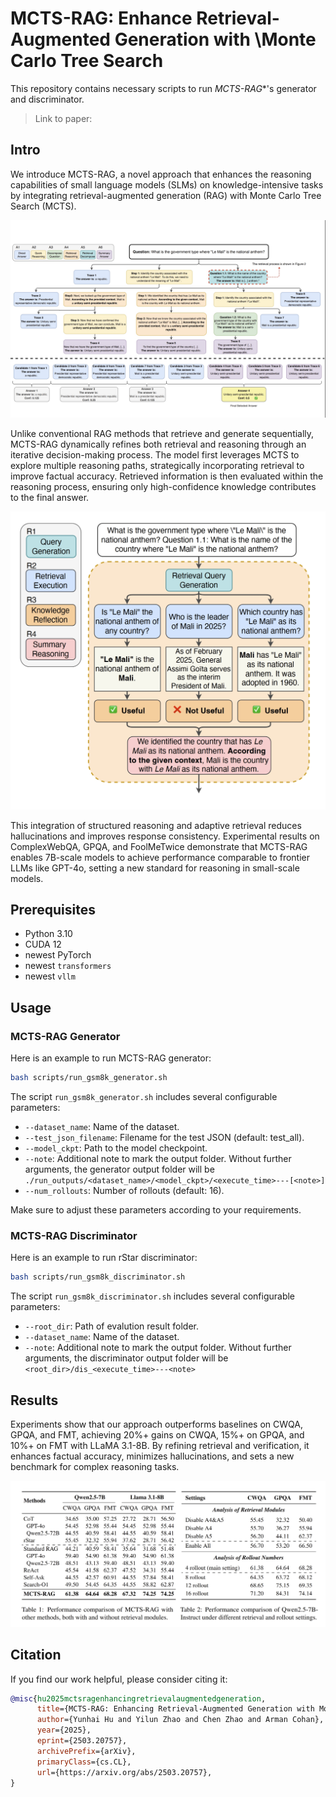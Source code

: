 # MCTS-RAG: Enhance Retrieval-Augmented Generation with \\Monte Carlo Tree Search

This repository contains necessary scripts to run *MCTS-RAG**'s generator and discriminator.

> Link to paper: 

## Intro 

We introduce MCTS-RAG, a novel approach that enhances the reasoning capabilities of small language models (SLMs) on knowledge-intensive tasks by integrating retrieval-augmented generation (RAG) with Monte Carlo Tree Search (MCTS).

<p align="center">
  <img src="assets/rag_tree.png" width="600px">
</p>
Unlike conventional RAG methods that retrieve and generate sequentially, MCTS-RAG dynamically refines both retrieval and reasoning through an iterative decision-making process. The model first leverages MCTS to explore multiple reasoning paths, strategically incorporating retrieval to improve factual accuracy. Retrieved information is then evaluated within the reasoning process, ensuring only high-confidence knowledge contributes to the final answer.
<p align="center">
  <img src="assets/rag.png" width="600px">
</p>
This integration of structured reasoning and adaptive retrieval reduces hallucinations and improves response consistency. Experimental results on ComplexWebQA, GPQA, and FoolMeTwice demonstrate that MCTS-RAG enables 7B-scale models to achieve performance comparable to frontier LLMs like GPT-4o, setting a new standard for reasoning in small-scale models.

## Prerequisites

- Python 3.10
- CUDA 12
- newest PyTorch
- newest `transformers`
- newest `vllm`

## Usage

### MCTS-RAG Generator

Here is an example to run MCTS-RAG generator:

```bash
bash scripts/run_gsm8k_generator.sh
```

The script `run_gsm8k_generator.sh` includes several configurable parameters:
- `--dataset_name`: Name of the dataset.
- `--test_json_filename`: Filename for the test JSON (default: test_all).
- `--model_ckpt`: Path to the model checkpoint.
- `--note`: Additional note to mark the output folder. Without further arguments, the generator output folder will be `./run_outputs/<dataset_name>/<model_ckpt>/<execute_time>---[<note>]`
- `--num_rollouts`: Number of rollouts (default: 16).

Make sure to adjust these parameters according to your requirements.

### MCTS-RAG Discriminator

Here is an example to run rStar discriminator:

```bash
bash scripts/run_gsm8k_discriminator.sh
```

The script `run_gsm8k_discriminator.sh` includes several configurable parameters:

- `--root_dir`: Path of evalution result folder.
- `--dataset_name`: Name of the dataset.
- `--note`: Additional note to mark the output folder. Without further arguments, the discriminator output folder will be `<root_dir>/dis_<execute_time>---<note>`

## Results

Experiments show that our approach outperforms baselines on CWQA, GPQA, and FMT, achieving 20%+ gains on CWQA, 15%+ on GPQA, and 10%+ on FMT with LLaMA 3.1-8B. By refining retrieval and verification, it enhances factual accuracy, minimizes hallucinations, and sets a new benchmark for complex reasoning tasks.

<p align="center">
  <img src="assets/result_mcts_rag.png" width="600px">
</p>


## Citation

If you find our work helpful, please consider citing it:
```bibtex
@misc{hu2025mctsragenhancingretrievalaugmentedgeneration,
      title={MCTS-RAG: Enhancing Retrieval-Augmented Generation with Monte Carlo Tree Search}, 
      author={Yunhai Hu and Yilun Zhao and Chen Zhao and Arman Cohan},
      year={2025},
      eprint={2503.20757},
      archivePrefix={arXiv},
      primaryClass={cs.CL},
      url={https://arxiv.org/abs/2503.20757}, 
}
```


